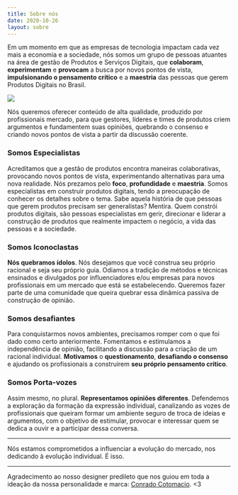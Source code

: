 ```yaml
---
title: Sobre nós
date: 2020-10-26
layout: sobre
---
```


Em um momento em que as empresas de tecnologia impactam cada vez mais a economia e a sociedade, nós somos um grupo de pessoas atuantes na área de gestão de Produtos e Serviços Digitais, que **colaboram**, **experimentam** e **provocam** a busca por novos pontos de vista, **impulsionando o pensamento crítico** e a **maestria** das pessoas que gerem Produtos Digitais no Brasil.

![](/images/sobre-oque-palavra.png)

Nós queremos oferecer conteúdo de alta qualidade, produzido por profissionais mercado, para que gestores, líderes e times de produtos criem argumentos e fundamentem suas opiniões, quebrando o consenso e criando novos pontos de vista a partir da discussão coerente.

### Somos Especialistas
Acreditamos que a gestão de produtos encontra maneiras colaborativas, provocando novos pontos de vista, experimentando alternativas para uma nova realidade. Nós prezamos pelo **foco**, **profundidade** e **maestria**. Somos especialistas em construir produtos digitais, tendo a preocupação de conhecer os detalhes sobre o tema. Sabe aquela história de que pessoas que gerem produtos precisam ser generalistas? Mentira. Quem constrói produtos digitais, são pessoas especialistas em gerir, direcionar e liderar a construção de produtos que realmente impactem o negócio, a vida das pessoas e a sociedade.


### Somos Iconoclastas
**Nós quebramos ídolos**. Nós desejamos que você construa seu próprio racional e seja seu próprio guia. Odiamos a tradição de métodos e técnicas ensinados e divulgados por influenciadores e/ou empresas para novos profissionais em um mercado que está se estabelecendo. Queremos fazer parte de uma comunidade que queira quebrar essa dinâmica passiva de construção de opinião.

### Somos desafiantes
Para conquistarmos novos ambientes, precisamos romper com o que foi dado como certo anteriormente. Fomentamos e estimulamos a independência de opinião, facilitando a discussão para a criação de um racional individual. **Motivamos** o **questionamento**, **desafiando o consenso** e ajudando os profissionais a construirem **seu próprio pensamento crítico**.

### Somos Porta-vozes
Assim mesmo, no plural. **Representamos opiniões diferentes**. Defendemos a exploração da formação da expressão individual, canalizando as vozes de profissionais que queiram formar um ambiente seguro de troca de ideias e argumentos, com o objetivo de estimular, provocar e interessar quem se dedica a ouvir e a participar dessa conversa.

---

Nós estamos comprometidos a influenciar a evolução do mercado, nos dedicando à evolução individual. É isso.

---

Agradecimento ao nosso designer predileto que nos guiou em toda a ideação da nossa personalidade e marca: [Conrado Cotomacio](https://www.behance.net/ConradoPoke). <3 
